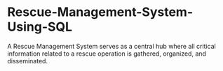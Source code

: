# Rescue-Management-System-Using-SQL
A Rescue Management System serves as a central hub where all critical information related to a rescue operation is gathered, organized, and disseminated.
